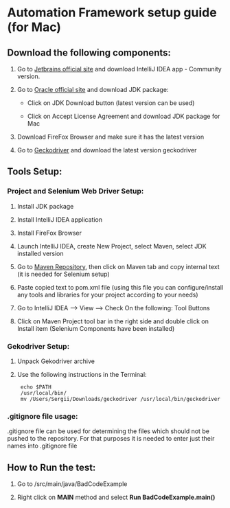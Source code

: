 # Automation Framework setup guide (for Mac)

## Download the following components:


1. Go to [Jetbrains official site](https://www.jetbrains.com/idea/download/#section=mac) and download IntelliJ IDEA app -
Community version.

2. Go to [Oracle official site](http://www.oracle.com/technetwork/java/javase/downloads/index.html) and download JDK package:

    * Click on JDK Download button (latest version can be used)

    * Click on Accept License Agreement and download JDK package for Mac

3. Download FireFox Browser and make sure it has the latest version

4. Go to [Geckodriver](https://github.com/mozilla/geckodriver/releases) and download the latest version geckodriver

## Tools Setup:

### Project and Selenium Web Driver Setup:

1. Install JDK package

2. Install IntelliJ IDEA application

3. Install FireFox Browser

4. Launch IntelliJ IDEA, create New Project, select Maven, select JDK installed version 

5. Go to [Maven Repository](https://mvnrepository.com/artifact/org.seleniumhq.selenium/selenium-java/3.11.0), then click on 
Maven tab and copy internal text (it is needed for Selenium setup)

6. Paste copied text to pom.xml file (using this file you can configure/install any tools and libraries for your project according to your needs)

7. Go to IntelliJ IDEA --> View --> Check On the following: Tool Buttons

8. Click on Maven Project tool bar in the right side and double click on Install item (Selenium Components have been installed)

### Gekodriver Setup:

1. Unpack Gekodriver archive

2. Use the following instructions in the Terminal:

        echo $PATH
        /usr/local/bin/
        mv /Users/Sergii/Downloads/geckodriver /usr/local/bin/geckodriver

### .gitignore file usage:

.gitignore file can be used for determining the files which should not be pushed to the repository. 
For that purposes it is needed to enter just their names into .gitignore file


## How to Run the test:

1. Go to /src/main/java/BadCodeExample

2. Right click on **MAIN** method and select **Run BadCodeExample.main()** 